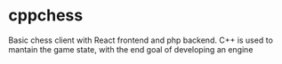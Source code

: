 # cppchess

Basic chess client with React frontend and php backend. C++ is used to mantain the game state, with the end goal of developing an engine
